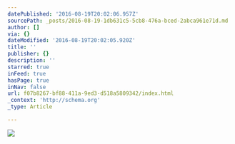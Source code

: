```yaml
---
datePublished: '2016-08-19T20:02:06.957Z'
sourcePath: _posts/2016-08-19-1db631c5-5cb8-476a-bced-2abca961e71d.md
author: []
via: {}
dateModified: '2016-08-19T20:02:05.920Z'
title: ''
publisher: {}
description: ''
starred: true
inFeed: true
hasPage: true
inNav: false
url: f07b8267-bf88-411a-9ed3-d518a5809342/index.html
_context: 'http://schema.org'
_type: Article

---
```

![](https://imgflo.herokuapp.com/graph/vahj1ThiexotieMo/399f400a6b56dae61ebdadc4fc5223f8/croprotate.jpg?cropheight=3072&cropwidth=3836&degrees=0&input=https%3A%2F%2Fthe-grid-user-content.s3-us-west-2.amazonaws.com%2F71bed1b6-cf8e-4dec-b38f-eff7cb602689.jpg&x=136&y=0)